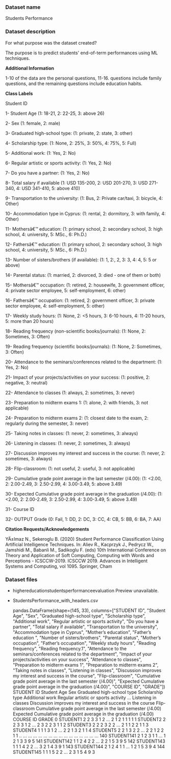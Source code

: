 ### Dataset name ###

Students Performance

### Dataset description ###

For what purpose was the dataset created?

The purpose is to predict students' end-of-term performances using ML techniques.

**Additional Information**

1-10 of the data are the personal questions, 11-16. questions include family questions, and the remaining questions include education habits.

**Class Labels**

Student ID

1- Student Age (1: 18-21, 2: 22-25, 3: above 26)

2- Sex (1: female, 2: male)

3- Graduated high-school type: (1: private, 2: state, 3: other)

4- Scholarship type: (1: None, 2: 25%, 3: 50%, 4: 75%, 5: Full)

5- Additional work: (1: Yes, 2: No)

6- Regular artistic or sports activity: (1: Yes, 2: No)

7- Do you have a partner: (1: Yes, 2: No) 

8- Total salary if available (1: USD 135-200, 2: USD 201-270, 3: USD 271-340, 4: USD 341-410, 5: above 410)

9- Transportation to the university: (1: Bus, 2: Private car/taxi, 3: bicycle, 4: Other)

10- Accommodation type in Cyprus: (1: rental, 2: dormitory, 3: with family, 4: Other)

11- Mothersâ€™ education: (1: primary school, 2: secondary school, 3: high school, 4: university, 5: MSc., 6: Ph.D.)

12- Fathersâ€™ education: (1: primary school, 2: secondary school, 3: high school, 4: university, 5: MSc., 6: Ph.D.)

13- Number of sisters/brothers (if available): (1: 1, 2:, 2, 3: 3, 4: 4, 5: 5 or above)

14- Parental status: (1: married, 2: divorced, 3: died - one of them or both)

15- Mothersâ€™ occupation: (1: retired, 2: housewife, 3: government officer, 4: private sector employee, 5: self-employment, 6: other)

16- Fathersâ€™ occupation: (1: retired, 2: government officer, 3: private sector employee, 4: self-employment, 5: other)

17- Weekly study hours: (1: None, 2: &lt;5 hours, 3: 6-10 hours, 4: 11-20 hours, 5: more than 20 hours)

18- Reading frequency (non-scientific books/journals): (1: None, 2: Sometimes, 3: Often)

19- Reading frequency (scientific books/journals): (1: None, 2: Sometimes, 3: Often)

20- Attendance to the seminars/conferences related to the department: (1: Yes, 2: No)

21- Impact of your projects/activities on your success: (1: positive, 2: negative, 3: neutral)

22- Attendance to classes (1: always, 2: sometimes, 3: never)

23- Preparation to midterm exams 1: (1: alone, 2: with friends, 3: not applicable)

24- Preparation to midterm exams 2: (1: closest date to the exam, 2: regularly during the semester, 3: never)

25- Taking notes in classes: (1: never, 2: sometimes, 3: always)

26- Listening in classes: (1: never, 2: sometimes, 3: always)

27- Discussion improves my interest and success in the course: (1: never, 2: sometimes, 3: always)

28- Flip-classroom: (1: not useful, 2: useful, 3: not applicable)

29- Cumulative grade point average in the last semester (/4.00): (1: &lt;2.00, 2: 2.00-2.49, 3: 2.50-2.99, 4: 3.00-3.49, 5: above 3.49)

30- Expected Cumulative grade point average in the graduation (/4.00): (1: &lt;2.00, 2: 2.00-2.49, 3: 2.50-2.99, 4: 3.00-3.49, 5: above 3.49)

31- Course ID

32- OUTPUT Grade (0: Fail, 1: DD, 2: DC, 3: CC, 4: CB, 5: BB, 6: BA, 7: AA)

**Citation Requests/Acknowledgements**

YÄ±lmaz N., Sekeroglu B. (2020) Student Performance Classification Using Artificial Intelligence Techniques. In: Aliev R., Kacprzyk J., Pedrycz W., Jamshidi M., Babanli M., Sadikoglu F. (eds) 10th International Conference on Theory and Application of Soft Computing, Computing with Words and Perceptions - ICSCCW-2019. ICSCCW 2019. Advances in Intelligent Systems and Computing, vol 1095. Springer, Cham

### Dataset files ###

- highereducationstudentsperformanceevaluation
    Preview unavailable.

- StudentsPerformance_with_headers.csv

    pandas.DataFrame(shape=(145, 33), columns=["STUDENT ID", "Student Age", "Sex", "Graduated high-school type", "Scholarship type", "Additional work", "Regular artistic or sports activity", "Do you have a partner", "Total salary if available", "Transportation to the university", "Accommodation type in Cyprus", "Mother’s education", "Father’s education ", "Number of sisters/brothers", "Parental status", "Mother’s occupation", "Father’s occupation", "Weekly study hours", "Reading frequency", "Reading frequency.1", "Attendance to the seminars/conferences related to the department", "Impact of your projects/activities on your success", "Attendance to classes", "Preparation to midterm exams 1", "Preparation to midterm exams 2", "Taking notes in classes", "Listening in classes", "Discussion improves my interest and success in the course", "Flip-classroom", "Cumulative grade point average in the last semester (/4.00)", "Expected Cumulative grade point average in the graduation (/4.00)", "COURSE ID", "GRADE"])
             STUDENT ID  Student Age  Sex  Graduated high-school type  Scholarship type  Additional work  Regular artistic or sports activity  ...  Listening in classes  Discussion improves my interest and success in the course  Flip-classroom  Cumulative grade point average in the last semester (/4.00)  Expected Cumulative grade point average in the graduation (/4.00)  COURSE ID  GRADE
        0      STUDENT1            2    2                    3                        3                1                    2                  ...                    2                     1                                                     2                    1                                                            1                                                        1      1
        1      STUDENT2            2    2                    3                        3                1                    2                  ...                    2                     3                                                     2                    2                                                            3                                                        1      1
        2      STUDENT3            2    2                    2                        3                2                    2                  ...                    2                     1                                                     1                    2                                                            2                                                        1      1
        3      STUDENT4            1    1                    1                        3                1                    2                  ...                    2                     2                                                     1                    3                                                            2                                                        1      1
        4      STUDENT5            2    2                    1                        3                2                    2                  ...                    2                     2                                                     1                    2                                                            2                                                        1      1
        ..          ...          ...  ...                  ...                      ...              ...                  ...                  ...                  ...                   ...                                                   ...                  ...                                                          ...                                                      ...    ...
        140  STUDENT141            2    1                    2                        3                1                    1                  ...                    1                     2                                                     1                    3                                                            3                                                        9      5
        141  STUDENT142            1    1                    2                        4                2                    2                  ...                    2                     2                                                     1                    5                                                            3                                                        9      5
        142  STUDENT143            1    1                    1                        4                2                    2                  ...                    3                     2                                                     1                    4                                                            3                                                        9      1
        143  STUDENT144            2    1                    2                        4                1                    1                  ...                    1                     2                                                     1                    5                                                            3                                                        9      4
        144  STUDENT145            1    1                    1                        5                2                    2                  ...                    2                     3                                                     1                    5                                                            4                                                        9      3

